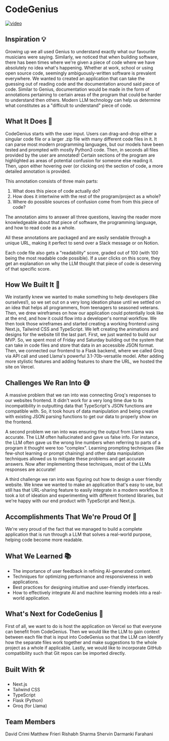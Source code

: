 # CodeGenius

[![video](https://img.youtube.com/vi/JIJHCNQ8mZg/0.jpg)](https://www.youtube.com/watch?v=JIJHCNQ8mZg)


## Inspiration 💡

Growing up we all used Genius to understand exactly what our favourite musicians were saying. Similarly, we noticed that when building software, there has been times where we're given a piece of code where we have absolutely no idea what's happening. Whether at work, school or using open source code, seemingly ambiguously-written software is prevalent everywhere. We wanted to created an application that can take the guessing out of reading code and the documentation around said piece of code. Similar to Genius, documentation would be made in the form of annotations pertaining to certain areas of the program that could be harder to understand then others. Modern LLM technology can help us determine what constitutes as a "difficult to understand" piece of code.

## What It Does 🤔

CodeGenius starts with the user input. Users can drag-and-drop either a singular code file or a larger .zip file with many different code files in it. It can parse most modern programming languages, but our models have been tested and prompted with mostly Python3 code. Then, in seconds all files provided by the user are annotated! Certain sections of the program are highlighted as areas of potential confusion for someone else reading it. Then, upon either hovering over (or clicking on) the section of code, a more detailed annotation is provided.

This annotation consists of three main parts:

1. What does this piece of code actually do?
2. How does it intertwine with the rest of the program/project as a whole?
3. Where do possible sources of confusion come from from this piece of code?

The annotation aims to answer all three questions, leaving the reader more knowledgeable about that piece of software, the programming language, and how to read code as a whole.

All these annotations are packaged and are easily sendable through a unique URL, making it perfect to send over a Slack message or on Notion.

Each code file also gets a "readability" score, graded out of 100 (with 100 being the most readable code possible). If a user clicks on this score, they get an explanation on why the LLM thought that piece of code is deserving of that specific score.

## How We Built It 👥

We instantly knew we wanted to make something to help developers (like ourselves!), so we set out on a very long ideation phase until we settled on an idea that helps all programmers, from teenagers to seasoned veterans. Then, we drew wireframes on how our application could potentially look like at the end, and how it could flow into a developer's normal workflow. We then took those wireframes and started creating a working frontend using Next.js, Tailwind CSS and TypeScript. We left creating the animations and designs for the website till the last part. First, we just wanted to build our MVP. So, we spent most of Friday and Saturday building out the system that can take in code files and store that data in an accessible JSON format. Then, we connected our frontend to a Flask backend, where we called Groq via API call and used Llama's powerful 3.1-70b-versatile model. After adding more stylistic features and adding features to share the URL, we hosted the site on Vercel.

## Challenges We Ran Into 😅

A massive problem that we ran into was connecting Groq's responses to our websites frontend. It didn't work for a very long time due to its incompatibility in outputting data that TypeScript's JSON functions are compatible with. So, it took hours of data manipulation and being creative with existing JSON parsing functions to get our data to properly show on the frontend.

A second problem we ran into was ensuring the output from Llama was accurate. The LLM often hallucinated and gave us false info. For instance, the LLM often gave us the wrong line numbers when referring to parts of a program it thought were too "complex". Learning prompting techniques (like few-shot learning or prompt chaining) and other data manipulation techniques allowed us to mitigate these problems and get accurate answers. Now after implementing these techniques, most of the LLMs responses are accurate!

A third challenge we ran into was figuring out how to design a user friendly website. We knew we wanted to make an application that's easy to use, but still has that URL-sharing feature to easily integrate in a modern workflow. It took a lot of ideation and experimenting with different frontend libraries, but we're happy with our end product with TypeScript and Next.js.

## Accomplishments That We're Proud Of 🥳

We're very proud of the fact that we managed to build a complete application that is run through a LLM that solves a real-world purpose, helping code become more readable.

## What We Learned 📚

- The importance of user feedback in refining AI-generated content.
- Techniques for optimizing performance and responsiveness in web applications.
- Best practices for designing intuitive and user-friendly interfaces.
- How to effectively integrate AI and machine learning models into a real-world application.

## What's Next for CodeGenius 🔮

First of all, we want to do is host the application on Vercel so that everyone can benefit from CodeGenius. Then we would like the LLM to gain context between each file that is input into CodeGenius so that the LLM can Identify how the separate files work together and make suggestions to the whole project as a whole if applicable. Lastly, we would like to incorporate GitHub compatibility such that Git repos can be imported directly.

## Built With 🛠️

- Next.js
- Tailwind CSS
- TypeScript
- Flask (Python)
- Groq (for Llama)

## Team Members

David Crimi
Matthew Frieri
Rishabh Sharma
Shervin Darmanki Farahani

